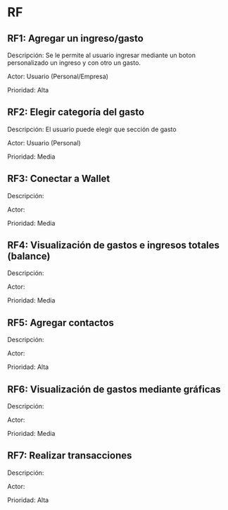# RF

## RF1: Agregar un ingreso/gasto

Descripción: Se le permite al usuario ingresar mediante un boton personalizado un ingreso y con otro un gasto.

Actor: Usuario (Personal/Empresa)

Prioridad: Alta

## RF2: Elegir categoría del gasto

Descripción: El usuario puede elegir que sección de gasto 

Actor: Usuario (Personal)

Prioridad: Media

## RF3: Conectar a Wallet

Descripción: 

Actor: 

Prioridad: Media

## RF4: Visualización de gastos e ingresos totales (balance)

Descripción: 

Actor: 

Prioridad: Media

## RF5: Agregar contactos

Descripción: 

Actor: 

Prioridad: Alta

## RF6: Visualización de gastos mediante gráficas

Descripción: 

Actor: 

Prioridad: Media

## RF7: Realizar transacciones

Descripción: 

Actor: 

Prioridad: Alta
